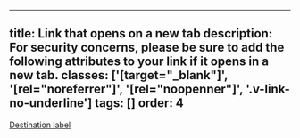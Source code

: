 <!--
 *              © 2025 Visa
 *
 * Licensed under the Apache License, Version 2.0 (the "License");
 * you may not use this file except in compliance with the License.
 * You may obtain a copy of the License at
 *
 *         http://www.apache.org/licenses/LICENSE-2.0
 *
 * Unless required by applicable law or agreed to in writing, software
 * distributed under the License is distributed on an "AS IS" BASIS,
 * WITHOUT WARRANTIES OR CONDITIONS OF ANY KIND, either express or implied.
 * See the License for the specific language governing permissions and
 * limitations under the License.
 *
 -->
---
title: Link that opens on a new tab
description: For security concerns, please be sure to add the following attributes to your link if it opens in a new tab. 
classes: ['[target="_blank"]', '[rel="noreferrer"]', '[rel="noopenner"]', '.v-link-no-underline']
tags: []
order: 4
---

<a aria-label="destination label (opens a new tab)" class="v-link v-link-no-underline" href="./link" rel="noreferrer noopener" target="_blank">
  Destination label
  <svg aria-hidden="true" class="v-icon v-icon-generic v-icon-tiny v-icon-information" focusable="false" viewbox="0 0 16 16">
    <use href="#visa-maximize-tiny">
    </use>
  </svg>
</a>
